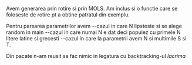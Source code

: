 Avem generarea prin rotire si prin MOLS. Am inclus si o functie care se foloseste de rotire pt a obtine patratul din exemplu.

Pentru parsarea parametrilor avem 
--cazul in care N lipsteste si se alege random in main
--cazul in care numai N e dat deci populez cu primele N litere latine si grecesti
--cazul in care la parametrii avem N si multimile S si T.

Din pacate n-am reusit sa fac nimic in legatura cu backtracking-ul *lacrima*
